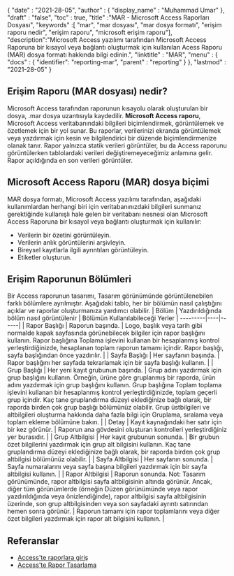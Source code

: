 {
  "date" : "2021-28-05",
  "author" : {
    "display_name" : "Muhammad Umar"
},
  "draft" : "false",
  "toc" : true,
  "title" :"MAR - Microsoft Access Raporları Dosyası",
  "keywords" :[ "mar", "mar dosyası", "mar dosya formatı", "erişim raporu nedir", "erişim raporu", "microsoft erişim raporu"],
  "description":"Microsoft Access yazılımı tarafından Microsoft Access Raporuna bir kısayol veya bağlantı oluşturmak için kullanılan Acess Raporu (MAR) dosya formatı hakkında bilgi edinin.",
  "linktitle" : "MAR",
  "menu" : {
    "docs" : {
    "identifier": "reporting-mar",
      "parent" : "reporting"
}
},
  "lastmod" : "2021-28-05"
}

## Erişim Raporu (MAR dosyası) nedir? ##
Microsoft Access tarafından raporunun kısayolu olarak oluşturulan bir dosya, .mar dosya uzantısıyla kaydedilir. **Microsoft Access raporu**, Microsoft Access veritabanındaki bilgileri biçimlendirmek, görüntülemek ve özetlemek için bir yol sunar. Bu raporlar, verilerinizi ekranda görüntülemek veya yazdırmak için kesin ve bilgilendirici bir düzende biçimlendirmenize olanak tanır. Rapor yalnızca statik verileri görüntüler, bu da Access raporunu görüntülerken tablolardaki verileri değiştiremeyeceğimiz anlamına gelir. Rapor açıldığında en son verileri görüntüler.

## Microsoft Access Raporu (MAR) dosya biçimi

MAR dosya formatı, Microsoft Access yazılımı tarafından, aşağıdaki kullanımlardan herhangi biri için veritabanınızdaki bilgileri sunmanız gerektiğinde kullanışlı hale gelen bir veritabanı nesnesi olan Microsoft Access Raporuna bir kısayol veya bağlantı oluşturmak için kullanılır:

- Verilerin bir özetini görüntüleyin.
- Verilerin anlık görüntülerini arşivleyin.
- Bireysel kayıtlarla ilgili ayrıntıları görüntüleyin.
- Etiketler oluşturun.

## Erişim Raporunun Bölümleri
Bir Access raporunun tasarımı, Tasarım görünümünde görüntülenebilen farklı bölümlere ayrılmıştır. Aşağıdaki tablo, her bir bölümün nasıl çalıştığını açıklar ve raporlar oluşturmanıza yardımcı olabilir.
| Bölüm | Yazdırıldığında bölüm nasıl görüntülenir | Bölümün Kullanılabileceği Yerler |
---------|----|------|
| Rapor Başlığı | Raporun başında. | Logo, başlık veya tarih gibi normalde kapak sayfasında görünebilecek bilgiler için rapor başlığını kullanın. Rapor başlığına Toplama işlevini kullanan bir hesaplanmış kontrol yerleştirdiğinizde, hesaplanan toplam raporun tamamı içindir. Rapor başlığı, sayfa başlığından önce yazdırılır. |
| Sayfa Başlığı | Her sayfanın başında. | Rapor başlığını her sayfada tekrarlamak için bir sayfa başlığı kullanın. |
| Grup Başlığı | Her yeni kayıt grubunun başında. | Grup adını yazdırmak için grup başlığını kullanın. Örneğin, ürüne göre gruplanmış bir raporda, ürün adını yazdırmak için grup başlığını kullanın. Grup başlığına Toplam toplama işlevini kullanan bir hesaplanmış kontrol yerleştirdiğinizde, toplam geçerli grup içindir. Kaç tane gruplandırma düzeyi eklediğinize bağlı olarak, bir raporda birden çok grup başlığı bölümünüz olabilir. Grup üstbilgileri ve altbilgileri oluşturma hakkında daha fazla bilgi için Gruplama, sıralama veya toplam ekleme bölümüne bakın. |
| Detay | Kayıt kaynağındaki her satır için bir kez görünür. | Raporun ana gövdesini oluşturan kontrolleri yerleştirdiğiniz yer burasıdır. |
| Grup Altbilgisi | Her kayıt grubunun sonunda. | Bir grubun özet bilgilerini yazdırmak için grup alt bilgisini kullanın. Kaç tane gruplandırma düzeyi eklediğinize bağlı olarak, bir raporda birden çok grup altbilgisi bölümünüz olabilir. |
| Sayfa Altbilgisi | Her sayfanın sonunda. | Sayfa numaralarını veya sayfa başına bilgileri yazdırmak için bir sayfa altbilgisi kullanın. |
| Rapor Altbilgisi | Raporun sonunda. Not: Tasarım görünümünde, rapor altbilgisi sayfa altbilgisinin altında görünür. Ancak, diğer tüm görünümlerde (örneğin Düzen görünümünde veya rapor yazdırıldığında veya önizlendiğinde), rapor altbilgisi sayfa altbilgisinin üzerinde, son grup altbilgisinden veya son sayfadaki ayrıntı satırından hemen sonra görünür. | Raporun tamamı için rapor toplamlarını veya diğer özet bilgileri yazdırmak için rapor alt bilgisini kullanın. |






## Referanslar ##

- [Access'te raporlara giriş](https://support.microsoft.com/en-us/office/introduction-to-reports-in-access-e0869f59-7536-4d19-8e05-7158dcd3681c)
- [Access'te Rapor Tasarlama](https://github.com/prijuly2000/DBMS/blob/master/DesigningReportsinAccess2010.pdf)

